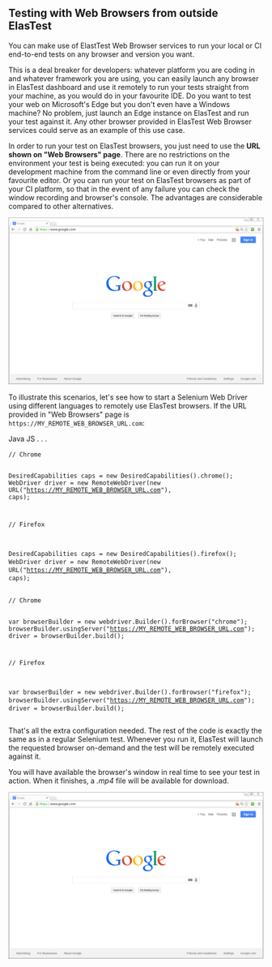 <div class="range range-xs-left">
<div class="cell-xs-10 cell-lg-6 text-md-left inset-md-right-80 cell-lg-push-1 offset-top-50 offset-lg-top-0">
<h2 id="content" class="h1">Testing with Web Browsers from outside ElasTest</h2>
<div class="offset-top-30 offset-md-top-50">
</div>
</div>
</div>

You can make use of ElastTest Web Browser services to run your local or CI end-to-end tests on any browser and version you want.

This is a deal breaker for developers: whatever platform you are coding in and whatever framework you are using, you can easily launch any browser in ElasTest dashboard and use it remotely to run your tests straight from your machine, as you would do in your favourite IDE. Do you want to test your web on Microsoft's Edge but you don't even have a Windows machine? No problem, just launch an Edge instance on ElasTest and run your test against it. Any other browser provided in ElasTest Web Browser services could serve as an example of this use case.

In order to run your test on ElasTest browsers, you just need to use the **URL shown on "Web Browsers" page**. There are no restrictions on the environment your test is being executed: you can run it on your development machine from the command line or even directly from your favourite editor. Or you can run your test on ElasTest browsers as part of your CI platform, so that in the event of any failure you can check the window recording and browser's console. The advantages are considerable compared to other alternatives.

<div class="docs-gallery inline-block">
    <a data-fancybox="gallery-2" href="/docs/images/test.png"><img class="img-responsive img-wellcome" src="/docs/images/test.png"/></a>
</div>

To illustrate this scenarios, let's see how to start a Selenium Web Driver using different languages to remotely use ElasTest browsers. If the URL provided in "Web Browsers" page is `https://MY_REMOTE_WEB_BROWSER_URL.com`:

<div class="badges-menu">
    <span id="java-test-btn" class="badge badge-default my-badge">Java</span>
    <span id="js-test-btn" class="badge badge-default my-badge">JS</span>
    <span class="badge badge-default my-badge my-badge-disabled">. . .</span>
</div>

<div id="java-test">
<pre><code class="java">// Chrome

DesiredCapabilities caps = new DesiredCapabilities().chrome();
WebDriver driver = new RemoteWebDriver(new URL("https://MY_REMOTE_WEB_BROWSER_URL.com"), caps);

// Firefox

DesiredCapabilities caps = new DesiredCapabilities().firefox();
WebDriver driver = new RemoteWebDriver(new URL("https://MY_REMOTE_WEB_BROWSER_URL.com"), caps);</code></pre>
</div>

<div id="js-test">
<pre><code class="javascript">// Chrome

var browserBuilder = new webdriver.Builder().forBrowser("chrome");
browserBuilder.usingServer("https://MY_REMOTE_WEB_BROWSER_URL.com");
driver = browserBuilder.build();

// Firefox

var browserBuilder = new webdriver.Builder().forBrowser("firefox");
browserBuilder.usingServer("https://MY_REMOTE_WEB_BROWSER_URL.com");
driver = browserBuilder.build();</code></pre>
</div>

<p>
That's all the extra configuration needed. The rest of the code is exactly the same as in a regular Selenium test.
Whenever you run it, ElasTest will launch the requested browser on-demand and the test will be remotely executed against it.
</p>

<p>
You will have available the browser's window in real time to see your test in action. When it finishes, a <i>.mp4</i> file will be available for download.
</p>

<div class="docs-gallery inline-block">
    <a data-fancybox="gallery-2" href="/docs/images/test.png"><img class="img-responsive img-wellcome" src="/docs/images/test.png"/></a>
</div>

<script>
function navigateTo(subpage) {
    switch(subpage) {
        case 'java':
            $('#js-test').hide();
            $('#java-test').show();
            break;
        case 'js':
            $('#java-test').hide();
            $('#js-test').show();
            break;
        default:
            navigateTo('java');
            break;
    }
}

$('#java-test-btn').click(function() {
  navigateTo('java');
});
$('#js-test-btn').click(function() {
  navigateTo('js');
});

window.onload = function() {
  navigateTo(('java'));
};
</script>

<script src="//code.jquery.com/jquery-3.2.1.min.js"></script>
<link rel="stylesheet" href="https://cdnjs.cloudflare.com/ajax/libs/fancybox/3.2.5/jquery.fancybox.min.css" />
<script src="https://cdnjs.cloudflare.com/ajax/libs/fancybox/3.2.5/jquery.fancybox.min.js"></script>

<script>
var galleries = $('div.docs-gallery');
for (var i = 1; i <= galleries.length; i++) {
    $().fancybox({
    selector : '[data-fancybox="gallery-' + i + '"]',
    infobar : true,
    arrows : false,
    loop: false,
    protect: true,
    transitionEffect: 'slide',
    buttons : [
        'close'
    ],
    clickOutside : 'close',
    clickSlide   : 'close',
  });
}
</script>
